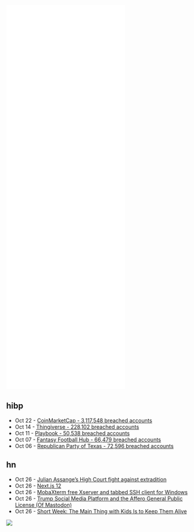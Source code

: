 ![Metrics](https://raw.githubusercontent.com/phixion/phixion/master/metrics.svg)

## hibp

<!--
for https://github.com/phixion/phixion/blob/main/.github/workflows/feeds.yml
-->
<!--START_SECTION:haveibeenpwnd-->
- Oct 22 - [CoinMarketCap - 3,117,548 breached accounts](https://haveibeenpwned.com/PwnedWebsites#CoinMarketCap)
- Oct 14 - [Thingiverse - 228,102 breached accounts](https://haveibeenpwned.com/PwnedWebsites#Thingiverse)
- Oct 11 - [Playbook - 50,538 breached accounts](https://haveibeenpwned.com/PwnedWebsites#Playbook)
- Oct 07 - [Fantasy Football Hub - 66,479 breached accounts](https://haveibeenpwned.com/PwnedWebsites#FantasyFootballHub)
- Oct 06 - [Republican Party of Texas - 72,596 breached accounts](https://haveibeenpwned.com/PwnedWebsites#RepublicanPartyOfTexas)
<!--END_SECTION:haveibeenpwnd-->

## hn

<!--
for https://github.com/phixion/phixion/blob/main/.github/workflows/feeds.yml
-->
<!--START_SECTION:hn-->
- Oct 26 - [Julian Assange’s High Court fight against extradition](https://www.crowdjustice.com/case/assangeappeal/)
- Oct 26 - [Next.js 12](https://nextjs.org/blog/next-12)
- Oct 26 - [MobaXterm free Xserver and tabbed SSH client for Windows](https://mobaxterm.mobatek.net/)
- Oct 26 - [Trump Social Media Platform and the Affero General Public License (Of Mastodon)](https://sfconservancy.org/blog/2021/oct/21/trump-group-agplv3/)
- Oct 26 - [Short Week: The Main Thing with Kids Is to Keep Them Alive](https://freddiedeboer.substack.com/p/short-week-the-main-thing-with-kids)
<!--END_SECTION:hn-->

<!--
for https://yhype.me
-->
![](https://hit.yhype.me/github/profile?user_id=13013670)
